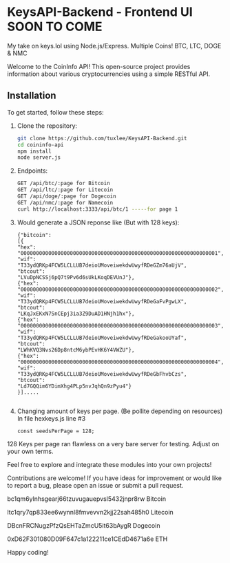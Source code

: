 # KeysAPI-Backend - Frontend UI SOON TO COME
My take on keys.lol using Node.js/Express. Multiple Coins! BTC, LTC, DOGE &amp; NMC

Welcome to the CoinInfo API! This open-source project provides information about various cryptocurrencies using a simple RESTful API.

## Installation

To get started, follow these steps:

1. Clone the repository:

   ```bash
   git clone https://github.com/tuxlee/KeysAPI-Backend.git
   cd coininfo-api
   npm install
   node server.js

2. Endpoints:
   ```bash
   GET /api/btc/:page for Bitcoin
   GET /api/ltc/:page for Litecoin
   GET /api/doge/:page for Dogecoin
   GET /api/nmc/:page for Namecoin
   curl http://localhost:3333/api/btc/1 -----for page 1

3. Would generate a JSON reponse like (But with 128 keys):
   ```
   {"bitcoin":
   [{
   "hex":
   "0000000000000000000000000000000000000000000000000000000000000001",
   "wif":
   "T33ydQRKp4FCW5LCLLUB7deioUMoveiwekdwUwyfRDeGZm76aUjV",
   "btcout":
   "LVuDpNCSSj6pQ7t9Pv6d6sUkLKoqDEVUnJ"},
   {"hex":
   "0000000000000000000000000000000000000000000000000000000000000002",
   "wif":
   "T33ydQRKp4FCW5LCLLUB7deioUMoveiwekdwUwyfRDeGaFvPgwLX",
   "btcout":
   "LKqJxEKxN7SnCEpj3ia3Z9DuAD1HNjh1hx"},
   {"hex":
   "0000000000000000000000000000000000000000000000000000000000000003",
   "wif":
   "T33ydQRKp4FCW5LCLLUB7deioUMoveiwekdwUwyfRDeGakooUYaf",
   "btcout":
   "LWhKVQ3Nvs26Dp8ntcM6ybPEvHK6Y4VWZU"},
   {"hex":
   "0000000000000000000000000000000000000000000000000000000000000004",
   "wif":
   "T33ydQRKp4FCW5LCLLUB7deioUMoveiwekdwUwyfRDeGbFhvbCzs",
   "btcout":
   "Ld7GQQim6YDimXhg4PLp5nvJqhQn9zPyu4"}
   }].....


4. Changing amount of keys per page. (Be pollite depending on resources)
   In file hexkeys.js line #3

   ```
   const seedsPerPage = 128;
128 Keys per page ran flawless on a very bare server for testing. Adjust on your own terms.

Feel free to explore and integrate these modules into your own projects!

Contributions are welcome! If you have ideas for improvement or would like to report a bug, please open an issue or submit a pull request.

bc1qm6ylnhsgearj66tzuvugauepvsl5432jnpr8rw Bitcoin

ltc1qry7qp833ee6wynnl8fmvevvn2kjj22sah485h0 Litecoin

DBcnFRCNugzPfzQsEHTaZmcU5it63bAygR Dogecoin

0xD62F301080D09F647c1a122211ce1CEdD4671a6e ETH

Happy coding!
